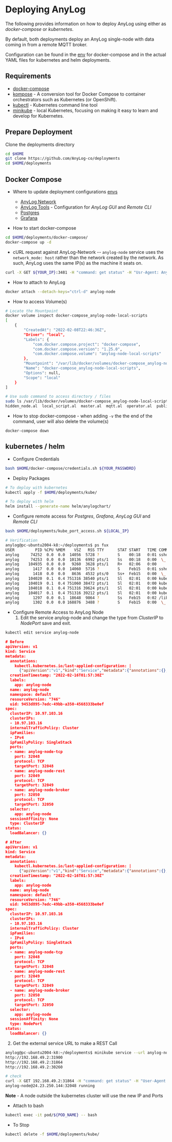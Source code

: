 # Deploying AnyLog 
The following provides information on how to deploy AnyLog using either as _docker-compose_ or _kubernetes_. 

By default, both deployments deploy an AnyLog single-node with data coming in from a remote MQTT broker.

Configuration can be found in the [env](docker-compose/envs) for docker-compose and in the actual YAML files for kubernetes and helm deployments. 

## Requirements 
* [docker-compose](https://github.com/AnyLog-co/documentation/blob/master/Docker%20Compose%20&%20Kubernetes.md)
* [kompose](https://kompose.io/installation/) - A conversion tool for Docker Compose to container orchestrators such as Kubernetes (or OpenShift).
* [kubectl](https://kubernetes.io/docs/tasks/tools/install-kubectl-linux/) - Kubernetes command line tool
* [minikube](https://minikube.sigs.k8s.io/docs/start/) - local Kubernetes, focusing on making it easy to learn and develop for Kubernetes.

## Prepare Deployment
Clone the deployments directory  
```bash
cd $HOME
git clone https://github.com/AnyLog-co/deployments
cd $HOME/deployments 
```

## Docker Compose 
* Where to update deployment configurations [envs](docker-compose/envs/)
  * [AnyLog Network](docker-compose/envs/anylog_node.env) 
  * [AnyLog Tools](docker-compose/envs/anylog_tools.env) - Configuration for _AnyLog GUI_ and _Remote CLI_  
  * [Postgres](docker-compose/envs/postgres.env)
  * [Grafana](docker-compose/envs/grafana.env)
  
* How to start docker-compose
```bash
cd $HOME/deployments/docker-compose/ 
docker-compose up -d 
```

* cURL request against AnyLog-Network -- `anylog-node` service uses the `network_mode: host` rather than the network created by the network. As such, AnyLog uses the same IP(s) as the machine it seats on. 
```bash
curl -X GET ${YOUR_IP}:3481 -H "command: get status" -H "Usr-Agent: AnyLog/1.23"
```

* How to attach to AnyLog
```bash
docker attach --detach-keys="ctrl-d" anylog-node
```

* How to access Volume(s)
```bash
# Locate the Mountpoint 
docker volume inspect docker-compose_anylog-node-local-scripts 
[
    {
        "CreatedAt": "2022-02-08T22:46:36Z",
        "Driver": "local",
        "Labels": {
            "com.docker.compose.project": "docker-compose",
            "com.docker.compose.version": "1.25.0",
            "com.docker.compose.volume": "anylog-node-local-scripts"
        },
        "Mountpoint": "/var/lib/docker/volumes/docker-compose_anylog-node-local-scripts/_data",
        "Name": "docker-compose_anylog-node-local-scripts",
        "Options": null,
        "Scope": "local"
    }
]

# Use sudo command to access directory / files  
sudo ls /var/lib/docker/volumes/docker-compose_anylog-node-local-scripts/_data
hidden_node.al  local_script.al  master.al  mqtt.al  operator.al  publisher.al  query.al  rest_init.al  single_node.al  single_node_publisher.al
```

* How to stop docker-compose - when adding `-v` the the end of the command, user will also delete the volume(s)
```commandline
docker-compose down
```

## kubernetes / helm
* Configure Credentials
```bash
bash $HOME/docker-compose/credentials.sh ${YOUR_PASSWDRD}
```

* Deploy Packages
```bash
# To deploy with kubernetes 
kubectl apply -f $HOME/deployments/kube/

# To deploy with helm 
helm install --generate-name helm/anylogchart/
```

* Configure remote access for _Postgres_, _Grafana_, _AnyLog GUI_ and _Remote CLI_
```bash
bash $HOME/deployments/kube_port_access.sh ${LOCAL_IP}

# Verification
anylog@pc-ubuntu2004-k8:~/deployments$ ps fux 
USER         PID %CPU %MEM    VSZ   RSS TTY      STAT START   TIME COMMAND
anylog     74252  0.0  0.0  14056  5728 ?        S    00:18   0:01 sshd: anylog@pts/1
anylog     74253  0.0  0.0  10136  6992 pts/1    Ss   00:18   0:00  \_ -bash
anylog    104935  0.0  0.0   9260  3628 pts/1    R+   02:06   0:00      \_ ps fux
anylog      1417  0.0  0.0  14060  5716 ?        S    Feb15   0:01 sshd: anylog@pts/0
anylog      1418  0.0  0.0   8636  4532 pts/0    Ss+  Feb15   0:00  \_ -bash
anylog    104020  0.1  0.4 751316 38540 pts/1    Sl   02:01   0:00 kubectl port-forward --address 10.0.0.212 service/anylog-gui 5000:5000
anylog    104019  0.1  0.4 751060 38472 pts/1    Sl   02:01   0:00 kubectl port-forward --address 10.0.0.212 service/remote-cli 8000:8000
anylog    104018  0.1  0.4 751316 39624 pts/1    Sl   02:01   0:00 kubectl port-forward --address 10.0.0.212 service/grafana 3000:3000
anylog    104017  0.1  0.4 751316 39212 pts/1    Sl   02:01   0:00 kubectl port-forward --address 10.0.0.212 service/postgres 5432:5432
anylog      1297  0.0  0.1  18648  9864 ?        Ss   Feb15   0:02 /lib/systemd/systemd --user
anylog      1302  0.0  0.0 168876  3488 ?        S    Feb15   0:00  \_ (sd-pam)
```

* Configure Remote Access to AnyLog Node
  1.  Edit the service anylog-node and change the type from _ClusterIP_ to _NodePort_ save and exit.
```bash
kubectl edit service anylog-node
``` 

```json
# Before
apiVersion: v1
kind: Service
metadata:
  annotations:
    kubectl.kubernetes.io/last-applied-configuration: |
      {"apiVersion":"v1","kind":"Service","metadata":{"annotations":{},"labels":{"app":"anylog-node"},"name":"anylog-node","namespace":"default"},"spec":{"ports":[{"name":"anylog-node-tcp","port":32048},{"name":"anylog-node-rest","port":32049},{"name":"anylog-node-broker","port":32050}],"selector":{"app":"anylog-node"}}}
  creationTimestamp: "2022-02-16T01:57:30Z"
  labels:
    app: anylog-node
  name: anylog-node
  namespace: default
  resourceVersion: "746"
  uid: 9453d895-7edc-49bb-a350-4568333be0ef
spec:
  clusterIP: 10.97.103.16
  clusterIPs:
  - 10.97.103.16
  internalTrafficPolicy: Cluster
  ipFamilies:
  - IPv4
  ipFamilyPolicy: SingleStack
  ports:
  - name: anylog-node-tcp
    port: 32048
    protocol: TCP
    targetPort: 32048
  - name: anylog-node-rest
    port: 32049
    protocol: TCP
    targetPort: 32049
  - name: anylog-node-broker
    port: 32050
    protocol: TCP
    targetPort: 32050
  selector:
    app: anylog-node
  sessionAffinity: None
  type: ClusterIP
status:
  loadBalancer: {}

# After 
apiVersion: v1
kind: Service
metadata:
  annotations:
    kubectl.kubernetes.io/last-applied-configuration: |
      {"apiVersion":"v1","kind":"Service","metadata":{"annotations":{},"labels":{"app":"anylog-node"},"name":"anylog-node","namespace":"default"},"spec":{"ports":[{"name":"anylog-node-tcp","port":32048},{"name":"anylog-node-rest","port":32049},{"name":"anylog-node-broker","port":32050}],"selector":{"app":"anylog-node"}}}
  creationTimestamp: "2022-02-16T01:57:30Z"
  labels:
    app: anylog-node
  name: anylog-node
  namespace: default
  resourceVersion: "746"
  uid: 9453d895-7edc-49bb-a350-4568333be0ef
spec:
  clusterIP: 10.97.103.16
  clusterIPs:
  - 10.97.103.16
  internalTrafficPolicy: Cluster
  ipFamilies:
  - IPv4
  ipFamilyPolicy: SingleStack
  ports:
  - name: anylog-node-tcp
    port: 32048
    protocol: TCP
    targetPort: 32048
  - name: anylog-node-rest
    port: 32049
    protocol: TCP
    targetPort: 32049
  - name: anylog-node-broker
    port: 32050
    protocol: TCP
    targetPort: 32050
  selector:
    app: anylog-node
  sessionAffinity: None
  type: NodePort
status:
  loadBalancer: {}
```

  2. Get the external service URL to make a REST Call
```bash
anylog@pc-ubuntu2004-k8:~/deployments$ minikube service --url anylog-node
http://192.168.49.2:31900
http://192.168.49.2:31864
http://192.168.49.2:30260

# check 
curl -X GET 192.168.49.2:31864 -H "command: get status" -H "User-Agent: AnyLog/1.23"  -w "\n"
anylog-node@24.23.250.144:32048 running
```
**Note** - A node outside the kubernetes cluster will use the new IP and Ports

* Attach to bash 
```bash
kubectl exec -it pod/${POD_NAME} -- bash
```

* To Stop
```bash
kubectl delete -f $HOME/deployments/kube/
```